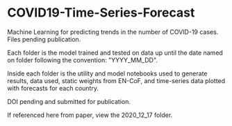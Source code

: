 # COVID19-Time-Series-Forecast
Machine Learning for predicting trends in the number of COVID-19 cases. Files pending publication.

Each folder is the model trained and tested on data up until the date named on folder following the convention: "YYYY_MM_DD". 

Inside each folder is the utility and model notebooks used to generate results, data used, static weights from EN-CoF, and time-series data plotted with forecasts for each country.

DOI pending and submitted for publication.

If referenced here from paper, view the 2020_12_17 folder.
